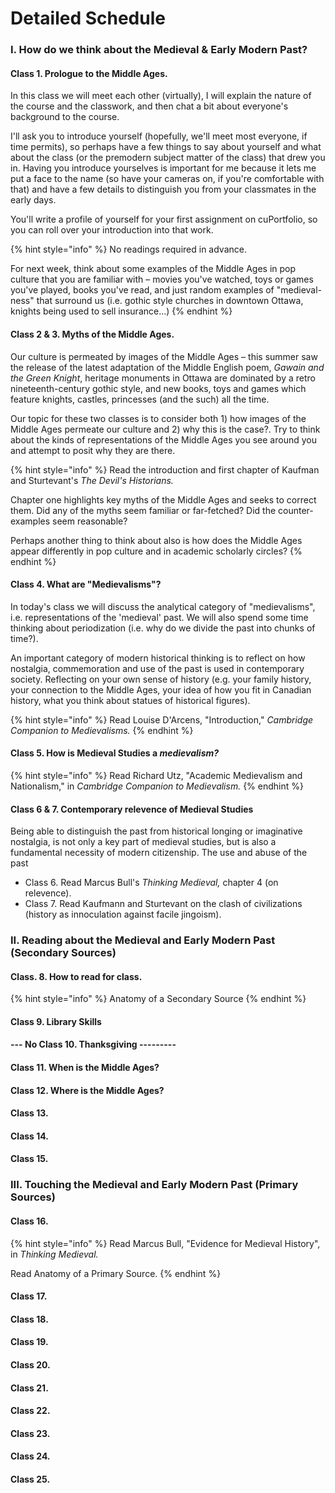 # Detailed Schedule

### I. How do we think about the Medieval & Early Modern Past?

#### Class 1. Prologue to the Middle Ages. 

In this class we will meet each other \(virtually\), I will explain the nature of the course and the classwork, and then chat a bit about everyone's background to the course. 

I'll ask you to introduce yourself \(hopefully, we'll meet most everyone, if time permits\), so perhaps have a few things to say about yourself and what about the class \(or the premodern subject matter of the class\) that drew you in. Having you introduce yourselves is important for me because it lets me put a face to the name \(so have your cameras on, if you're comfortable with that\) and have a few details to distinguish you from your classmates in the early days. 

You'll write a profile of yourself for your first assignment on cuPortfolio, so you can roll over your introduction into that work. 

{% hint style="info" %}
No readings required in advance.

For next week, think about some examples of the Middle Ages in pop culture that you are familiar with – movies you've watched, toys or games you've played, books you've read, and just random examples of "medieval-ness" that surround us \(i.e. gothic style churches in downtown Ottawa, knights being used to sell insurance...\)
{% endhint %}

#### Class 2 & 3. Myths of the Middle Ages. 

Our culture is permeated by images of the Middle Ages – this summer saw the release of the latest adaptation of the Middle English poem, _Gawain and the Green Knight_, heritage monuments in Ottawa are dominated by a retro nineteenth-century gothic style, and new books, toys and games which feature knights, castles, princesses \(and the such\) all the time. 

Our topic for these two classes is to consider both 1\) how images of the Middle Ages permeate our culture and 2\) why this is the case?. Try to think about the kinds of representations of the Middle Ages you see around you and attempt to posit why they are there. 

{% hint style="info" %}
Read the introduction and first chapter of Kaufman and Sturtevant's _The Devil's Historians._ 

Chapter one highlights key myths of the Middle Ages and seeks to correct them. Did any of the myths seem familiar or far-fetched? Did the counter-examples seem reasonable?

Perhaps another thing to think about also is how does the Middle Ages appear differently in pop culture and in academic scholarly circles?
{% endhint %}

#### Class 4. What are "Medievalisms"?

In today's class we will discuss the analytical category of "medievalisms", i.e. representations of the 'medieval' past. We will also spend some time thinking about periodization \(i.e. why do we divide the past into chunks of time?\). 

An important category of modern historical thinking is to reflect on how nostalgia, commemoration and use of the past is used in contemporary society. Reflecting on your own sense of history \(e.g. your family history, your connection to the Middle Ages, your idea of how you fit in Canadian history, what you think about statues of historical figures\).

{% hint style="info" %}
Read Louise D'Arcens, "Introduction," _Cambridge Companion to Medievalisms._ 
{% endhint %}

#### Class 5. How is Medieval Studies a _medievalism?_

{% hint style="info" %}
Read Richard Utz, "Academic Medievalism and Nationalism," in _Cambridge Companion to Medievalism._ 
{% endhint %}

#### Class 6 & 7. Contemporary relevence of Medieval Studies

Being able to distinguish the past from historical longing or imaginative nostalgia, is not only a key part of medieval studies, but is also a fundamental necessity of modern citizenship. The use and abuse of the past 

* Class 6. Read Marcus Bull's _Thinking Medieval,_ chapter 4 \(on relevence\).
* Class 7. Read Kaufmann and Sturtevant on the clash of civilizations \(history as innoculation against facile jingoism\). 

### II. Reading about the Medieval and Early Modern Past \(Secondary Sources\)

#### Class. 8. How to read for class.

{% hint style="info" %}
Anatomy of a Secondary Source
{% endhint %}

#### Class 9. Library Skills

#### --- No Class 10. Thanksgiving ---------

#### Class 11. When is the Middle Ages?

#### Class 12. Where is the Middle Ages?

#### Class 13. 

#### Class 14. 

#### Class 15. 

### III. Touching the Medieval and Early Modern Past \(Primary Sources\)

#### Class 16. 

{% hint style="info" %}
Read Marcus Bull, "Evidence for Medieval History", in _Thinking Medieval._ 

Read Anatomy of a Primary Source. 
{% endhint %}

#### Class 17. 

#### Class 18. 

#### Class 19. 

#### Class 20. 

#### Class 21.

#### Class 22.

#### Class 23. 

#### Class 24.

#### Class 25. 




